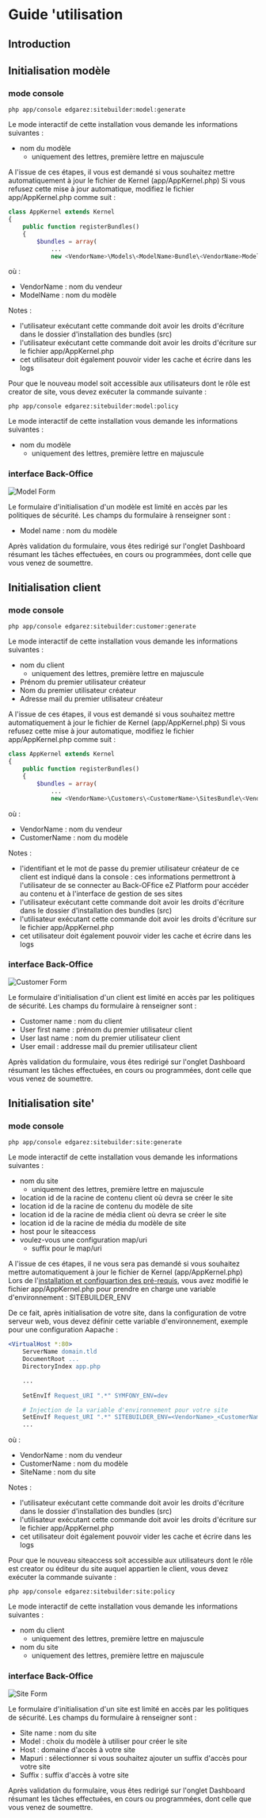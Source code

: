 # Guide 'utilisation

## Introduction

## Initialisation modèle

### mode console

```console
php app/console edgarez:sitebuilder:model:generate
```

Le mode interactif de cette installation vous demande les informations suivantes :

* nom du modèle
  * uniquement des lettres, première lettre en majuscule
  
A l'issue de ces étapes, il vous est demandé si vous souhaitez mettre automatiquement à jour le fichier de Kernel (app/AppKernel.php)
Si vous refusez cette mise à jour automatique, modifiez le fichier app/AppKernel.php comme suit :

```php
class AppKernel extends Kernel
{
    public function registerBundles()
    {
        $bundles = array(
            ...
            new <VendorName>\Models\<ModelName>Bundle\<VendorName>Models<ModelName>Bundle(),
```

où :

* VendorName : nom du vendeur
* ModelName : nom du modèle

Notes :

* l'utilisateur exécutant cette commande doit avoir les droits d'écriture dans le dossier d'installation des bundles (src)
* l'utilisateur exécutant cette commande doit avoir les droits d'écriture sur le fichier app/AppKernel.php
* cet utilisateur doit également pouvoir vider les cache et écrire dans les logs

Pour que le nouveau model soit accessible aux utilisateurs dont le rôle est creator de site, vous devez exécuter la commande suivante :
 
```console
php app/console edgarez:sitebuilder:model:policy
```
 
Le mode interactif de cette installation vous demande les informations suivantes :
 
* nom du modèle
  * uniquement des lettres, première lettre en majuscule

### interface Back-Office

![Model Form](/Resources/doc/images/model.png)

Le formulaire d'initialisation d'un modèle est limité en accès par les politiques de sécurité.
Les champs du formulaire à renseigner sont :

* Model name : nom du modèle

Après validation du formulaire, vous êtes redirigé sur l'onglet Dashboard résumant les tâches effectuées, en cours ou programmées, dont celle que vous venez de soumettre.

## Initialisation client

### mode console

```console
php app/console edgarez:sitebuilder:customer:generate
```

Le mode interactif de cette installation vous demande les informations suivantes :

* nom du client
  * uniquement des lettres, première lettre en majuscule
* Prénom du premier utilisateur créateur
* Nom du premier utilisateur créateur
* Adresse mail du premier utilisateur créateur
  
A l'issue de ces étapes, il vous est demandé si vous souhaitez mettre automatiquement à jour le fichier de Kernel (app/AppKernel.php)
Si vous refusez cette mise à jour automatique, modifiez le fichier app/AppKernel.php comme suit :

```php
class AppKernel extends Kernel
{
    public function registerBundles()
    {
        $bundles = array(
            ...
            new <VendorName>\Customers\<CustomerName>\SitesBundle\<VendorName>Customers<CustomerName>SitesBundle(),
```

où :

* VendorName : nom du vendeur
* CustomerName : nom du modèle

Notes :

* l'identifiant et le mot de passe du premier utilisateur créateur de ce client est indiqué dans la console : ces informations permettront à l'utilisateur de se connecter au Back-OFfice eZ Platform pour accéder au contenu et à l'interface de gestion de ses sites
* l'utilisateur exécutant cette commande doit avoir les droits d'écriture dans le dossier d'installation des bundles (src)
* l'utilisateur exécutant cette commande doit avoir les droits d'écriture sur le fichier app/AppKernel.php
* cet utilisateur doit également pouvoir vider les cache et écrire dans les logs

### interface Back-Office

![Customer Form](/Resources/doc/images/customer.png)

Le formulaire d'initialisation d'un client est limité en accès par les politiques de sécurité.
Les champs du formulaire à renseigner sont :

* Customer name : nom du client
* User first name : prénom du premier utilisateur client
* User last name : nom du premier utilisateur client
* User email : addresse mail du premier utilisateur client

Après validation du formulaire, vous êtes redirigé sur l'onglet Dashboard résumant les tâches effectuées, en cours ou programmées, dont celle que vous venez de soumettre.

## Initialisation site'

### mode console

```console
php app/console edgarez:sitebuilder:site:generate
```

Le mode interactif de cette installation vous demande les informations suivantes :

* nom du site
  * uniquement des lettres, première lettre en majuscule
* location id de la racine de contenu client où devra se créer le site
* location id de la racine de contenu du modèle de site
* location id de la racine de média client où devra se créer le site
* location id de la racine de média du modèle de site
* host pour le siteaccess
* voulez-vous une configuration map/uri
  * suffix pour le map/uri
  
A l'issue de ces étapes, il ne vous sera pas demandé si vous souhaitez mettre automatiquement à jour le fichier de Kernel (app/AppKernel.php)
Lors de l'[installation et configuartion des pré-requis](INSTALL.md), vous avez modifié le fichier app/AppKernel.php pour prendre en charge une variable d'environnement : SITEBUILDER_ENV
 
De ce fait, après initialisation de votre site, dans la configuration de votre serveur web, vous devez définir cette variable d'environnement, exemple pour une configuration Aapache :

```apache
<VirtualHost *:80>
    ServerName domain.tld
    DocumentRoot ...
    DirectoryIndex app.php

    ... 
    
    SetEnvIf Request_URI ".*" SYMFONY_ENV=dev

    # Injection de la variable d'environnement pour votre site
    SetEnvIf Request_URI ".*" SITEBUILDER_ENV=<VendorName>_<CustomerName>_<SiteName>
    ...
```

où :

* VendorName : nom du vendeur
* CustomerName : nom du modèle
* SiteName : nom du site

Notes :

* l'utilisateur exécutant cette commande doit avoir les droits d'écriture dans le dossier d'installation des bundles (src)
* l'utilisateur exécutant cette commande doit avoir les droits d'écriture sur le fichier app/AppKernel.php
* cet utilisateur doit également pouvoir vider les cache et écrire dans les logs

Pour que le nouveau siteaccess soit accessible aux utilisateurs dont le rôle est creator ou éditeur du site auquel appartien le client, vous devez exécuter la commande suivante :
 
```console
php app/console edgarez:sitebuilder:site:policy
```
 
Le mode interactif de cette installation vous demande les informations suivantes :
 
* nom du client
  * uniquement des lettres, première lettre en majuscule
* nom du site
  * uniquement des lettres, première lettre en majuscule

### interface Back-Office

![Site Form](/Resources/doc/images/site.png)

Le formulaire d'initialisation d'un site est limité en accès par les politiques de sécurité.
Les champs du formulaire à renseigner sont :

* Site name : nom du site
* Model : choix du modèle à utiliser pour créer le site
* Host : domaine d'accès à votre site
* Mapuri : sélectionner si vous souhaitez ajouter un suffix d'accès pour votre site
* Suffix : suffix d'accès à votre site

Après validation du formulaire, vous êtes redirigé sur l'onglet Dashboard résumant les tâches effectuées, en cours ou programmées, dont celle que vous venez de soumettre.


